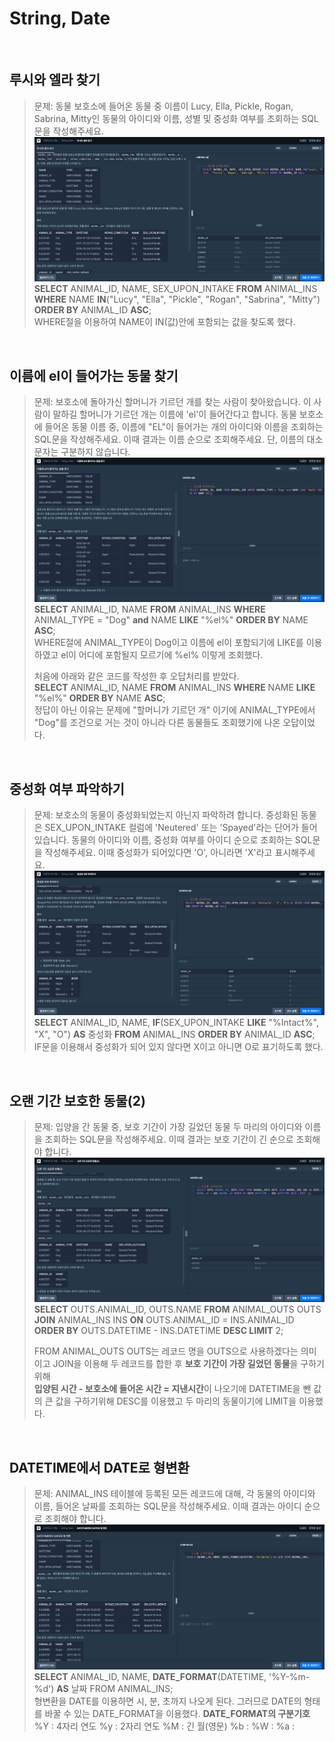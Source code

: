 # String, Date
<br>

## 루시와 엘라 찾기
>문제: 동물 보호소에 들어온 동물 중 이름이 Lucy, Ella, Pickle, Rogan, Sabrina, Mitty인 동물의 아이디와 이름, 성별 및 중성화 여부를 조회하는 SQL 문을 작성해주세요.   
>![img](./img_01.jpg)  
>**SELECT** ANIMAL_ID, NAME, SEX_UPON_INTAKE **FROM** ANIMAL_INS **WHERE** NAME **IN**("Lucy", "Ella", "Pickle", "Rogan", "Sabrina", "Mitty") **ORDER BY** ANIMAL_ID **ASC**;  
>WHERE절을 이용하여 NAME이 IN(값)안에 포함되는 값을 찾도록 했다.  

<br> 

## 이름에 el이 들어가는 동물 찾기
>문제: 보호소에 돌아가신 할머니가 기르던 개를 찾는 사람이 찾아왔습니다. 이 사람이 말하길 할머니가 기르던 개는 이름에 'el'이 들어간다고 합니다. 동물 보호소에 들어온 동물 이름 중, 이름에 "EL"이 들어가는 개의 아이디와 이름을 조회하는 SQL문을 작성해주세요. 이때 결과는 이름 순으로 조회해주세요. 단, 이름의 대소문자는 구분하지 않습니다.  
>![img](./img_02.jpg)  
>**SELECT** ANIMAL_ID, NAME **FROM** ANIMAL_INS **WHERE** ANIMAL_TYPE = "Dog" **and** NAME **LIKE** "%el%" **ORDER BY** NAME **ASC**;  
>WHERE절에 ANIMAL_TYPE이 Dog이고 이름에 el이 포함되기에 LIKE를 이용하였고 el이 어디에 포함될지 모르기에 %el% 이렇게 조회했다.  
>
>처음에 아래와 같은 코드를 작성한 후 오답처리를 받았다.  
>**SELECT** ANIMAL_ID, NAME **FROM** ANIMAL_INS **WHERE** NAME **LIKE** "%el%" **ORDER BY** NAME **ASC**;  
>정답이 아닌 이유는 문제에 "할머니가 기르던 개" 이기에 ANIMAL_TYPE에서 "Dog"를 조건으로 거는 것이 아니라 다른 동물들도 조회했기에 나온 오답이었다.  

<br>

## 중성화 여부 파악하기  
>문제: 보호소의 동물이 중성화되었는지 아닌지 파악하려 합니다. 중성화된 동물은 SEX_UPON_INTAKE 컬럼에 'Neutered' 또는 'Spayed'라는 단어가 들어있습니다. 동물의 아이디와 이름, 중성화 여부를 아이디 순으로 조회하는 SQL문을 작성해주세요. 이때 중성화가 되어있다면 'O', 아니라면 'X'라고 표시해주세요.  
>![img](./img_03.jpg)  
>**SELECT** ANIMAL_ID, NAME, **IF**(SEX_UPON_INTAKE **LIKE** "%Intact%", "X", "O") **AS** 중성화 **FROM** ANIMAL_INS **ORDER BY** ANIMAL_ID **ASC**;
>IF문을 이용해서 중성화가 되어 있지 않다면 X이고 아니면 O로 표기하도록 했다.

<br>

## 오랜 기간 보호한 동물(2)  
>문제: 입양을 간 동물 중, 보호 기간이 가장 길었던 동물 두 마리의 아이디와 이름을 조회하는 SQL문을 작성해주세요. 이때 결과는 보호 기간이 긴 순으로 조회해야 합니다.  
>![img](./img_04.jpg)  
>**SELECT** OUTS.ANIMAL_ID, OUTS.NAME **FROM** ANIMAL_OUTS OUTS  
>**JOIN** ANIMAL_INS INS **ON** OUTS.ANIMAL_ID = INS.ANIMAL_ID **ORDER BY** OUTS.DATETIME - INS.DATETIME **DESC LIMIT** 2;
>
>FROM ANIMAL_OUTS OUTS는 레코드 명을 OUTS으로 사용하겠다는 의미이고 JOIN을 이용해 두 레코드를 합한 후 **보호 기간이 가장 길었던 동물**을 구하기 위해  
> **입양된 시간 - 보호소에 들어온 시간 = 지낸시간**이 나오기에 DATETIME을 뺀 값의 큰 값을 구하기위해 DESC를 이용했고 두 마리의 동물이기에 LIMIT을 이용했다.  

<br>

## DATETIME에서 DATE로 형변환
>문제: ANIMAL_INS 테이블에 등록된 모든 레코드에 대해, 각 동물의 아이디와 이름, 들어온 날짜를 조회하는 SQL문을 작성해주세요. 이때 결과는 아이디 순으로 조회해야 합니다.  
>![img](./img_05.jpg)  
>**SELECT** ANIMAL_ID, NAME, **DATE_FORMAT**(DATETIME, '%Y-%m-%d') **AS** 날짜 FROM ANIMAL_INS;  
>형변환을 DATE를 이용하면 시, 분, 초까지 나오게 된다. 그러므로 DATE의 형태를 바꿀 수 있는 DATE_FORMAT을 이용했다.
>**DATE_FORMAT의 구분기호**
>%Y : 4자리 연도
>%y : 2자리 연도
>%M : 긴 월(영문)
>%b :
>%W :
>%a : 

<br>
